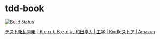 # tdd-book

[![Build Status](https://travis-ci.org/takkyuuplayer/tdd-book.svg?branch=master)](https://travis-ci.org/takkyuuplayer/tdd-book)

[テスト駆動開発 \| ＫｅｎｔＢｅｃｋ, 和田卓人 \| 工学 \| Kindleストア \| Amazon](https://www.amazon.co.jp/dp/B077D2L69C/ref=dp-kindle-redirect?_encoding=UTF8&btkr=1)
